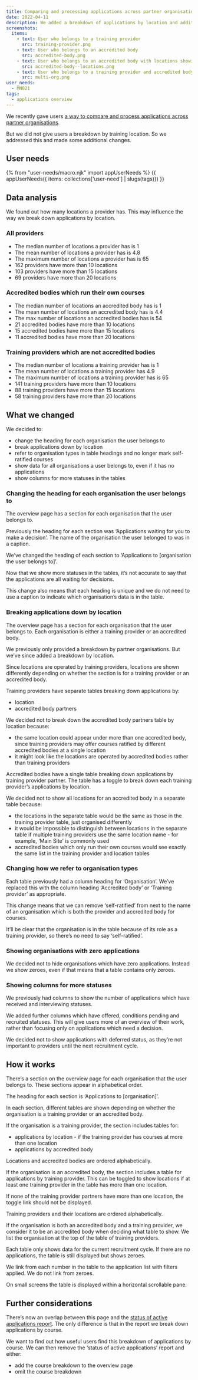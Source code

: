 ```yaml
---
title: Comparing and processing applications across partner organisations and training locations iteration 2
date: 2022-04-11
description: We added a breakdown of applications by location and additional statuses.
screenshots:
  items:
    - text: User who belongs to a training provider
      src: training-provider.png
    - text: User who belongs to an accredited body
      src: accredited-body.png
    - text: User who belongs to an accredited body with locations showing
      src: accredited-body--locations.png
    - text: User who belongs to a training provider and accredited body
      src: multi-org.png
user_needs:
  - MN021
tags:
  - applications overview
---
```


We recently gave users [a way to compare and process applications across partner organisations](/manage-teacher-training-applications/comparing-and-processing-applications-across-partner-organisations/).

But we did not give users a breakdown by training location. So we addressed this and made some additional changes.

## User needs

{% from "user-needs/macro.njk" import appUserNeeds %}
{{ appUserNeeds({ items: collections['user-need'] | slugs(tags)}) }}

## Data analysis

We found out how many locations a provider has. This may influence the way we break down applications by location.

### All providers

- The median number of locations a provider has is 1
- The mean number of locations a provider has is 4.8
- The maximum number of locations a provider has is 65
- 162 providers have more than 10 locations
- 103 providers have more than 15 locations
- 69 providers have more than 20 locations

### Accredited bodies which run their own courses

- The median number of locations an accredited body has is 1
- The mean number of locations an accredited body has is 4.4
- The max number of locations an accredited bodies has is 54
- 21 accredited bodies have more than 10 locations
- 15 accredited bodies have more than 15 locations
- 11 accredited bodies have more than 20 locations

### Training providers which are not accredited bodies

- The median number of locations a training provider has is 1
- The mean number of locations a training provider has 4.9
- The maximum number of locations a training provider has is 65
- 141 training providers have more than 10 locations
- 88 training providers have more than 15 locations
- 58 training providers have more than 20 locations

## What we changed

We decided to:

- change the heading for each organisation the user belongs to
- break applications down by location
- refer to organisation types in table headings and no longer mark self-ratified courses
- show data for all organisations a user belongs to, even if it has no applications
- show columns for more statuses in the tables

### Changing the heading for each organisation the user belongs to

The overview page has a section for each organisation that the user belongs to.

Previously the heading for each section was ‘Applications waiting for you to make a decision’. The name of the organisation the user belonged to was in a caption.

We’ve changed the heading of each section to ‘Applications to [organisation the user belongs to]’.

Now that we show more statuses in the tables, it’s not accurate to say that the applications are all waiting for decisions.

This change also means that each heading is unique and we do not need to use a caption to indicate which organisation’s data is in the table.

### Breaking applications down by location

The overview page has a section for each organisation that the user belongs to. Each organisation is either a training provider or an accredited body.

We previously only provided a breakdown by partner organisations. But we’ve since added a breakdown by location.

Since locations are operated by training providers, locations are shown differently depending on whether the section is for a training provider or an accredited body.

Training providers have separate tables breaking down applications by:

- location
- accredited body partners

We decided not to break down the accredited body partners table by location because:

- the same location could appear under more than one accredited body, since training providers may offer courses ratified by different accredited bodies at a single location
- it might look like the locations are operated by accredited bodies rather than training providers

Accredited bodies have a single table breaking down applications by training provider partner. The table has a toggle to break down each training provider’s applications by location.

We decided not to show all locations for an accredited body in a separate table because:

- the locations in the separate table would be the same as those in the training provider table, just organised differently
- it would be impossible to distinguish between locations in the separate table if multiple training providers use the same location name - for example, ‘Main Site’ is commonly used
- accredited bodies which only run their own courses would see exactly the same list in the training provider and location tables

### Changing how we refer to organisation types

Each table previously had a column heading for ‘Organisation’. We’ve replaced this with the column heading ‘Accredited body’ or ‘Training provider’ as appropriate.

This change means that we can remove ‘self-ratified’ from next to the name of an organisation which is both the provider and accredited body for courses.

It’ll be clear that the organisation is in the table because of its role as a training provider, so there’s no need to say ‘self-ratified’.

### Showing organisations with zero applications

We decided not to hide organisations which have zero applications. Instead we show zeroes, even if that means that a table contains only zeroes.

### Showing columns for more statuses

We previously had columns to show the number of applications which have received and interviewing statuses.

We added further columns which have offered, conditions pending and recruited statuses. This will give users more of an overview of their work, rather than focusing only on applications which need a decision.

We decided not to show applications with deferred status, as they’re not important to providers until the next recruitment cycle.

## How it works

There’s a section on the overview page for each organisation that the user belongs to. These sections appear in alphabetical order.

The heading for each section is ‘Applications to [organisation]’.

In each section, different tables are shown depending on whether the organisation is a training provider or an accredited body.

If the organisation is a training provider, the section includes tables for:

- applications by location - if the training provider has courses at more than one location
- applications by accredited body

Locations and accredited bodies are ordered alphabetically.

If the organisation is an accredited body, the section includes a table for applications by training provider. This can be toggled to show locations if at least one training provider in the table has more than one location.

If none of the training provider partners have more than one location, the toggle link should not be displayed.

Training providers and their locations are ordered alphabetically.

If the organisation is both an accredited body and a training provider, we consider it to be an accredited body when deciding what table to show. We list the organisation at the top of the table of training providers.

Each table only shows data for the current recruitment cycle. If there are no applications, the table is still displayed but shows zeroes.

We link from each number in the table to the application list with filters applied. We do not link from zeroes.

On small screens the table is displayed within a horizontal scrollable pane.

## Further considerations

There’s now an overlap between this page and the [status of active applications report](/manage-teacher-training-applications/helping-users-check-how-quickly-courses-are-filling-up/). The only difference is that in the report we break down applications by course.

We want to find out how useful users find this breakdown of applications by course. We can then remove the ‘status of active applications’ report and either:

- add the course breakdown to the overview page
- omit the course breakdown
